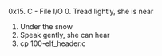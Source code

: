 0x15. C - File I/O
0. Tread lightly, she is near
1. Under the snow
2. Speak gently, she can hear
3. cp
100-elf_header.c